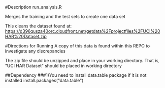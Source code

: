 #Description run_analysis.R 

Merges the training and the test sets to create one data set

This cleans the dataset found at:
https://d396qusza40orc.cloudfront.net/getdata%2Fprojectfiles%2FUCI%20HAR%20Dataset.zip

#Directions for Running 
A copy of this data is found within this REPO to investigate any discrepancies 

The zip file should be unzipped and place in your working directory.
That is, "UCI HAR Dataset" should be placed in working directory

##Dependency
###1)You need to install data.table package if it is not installed install.packages("data.table")